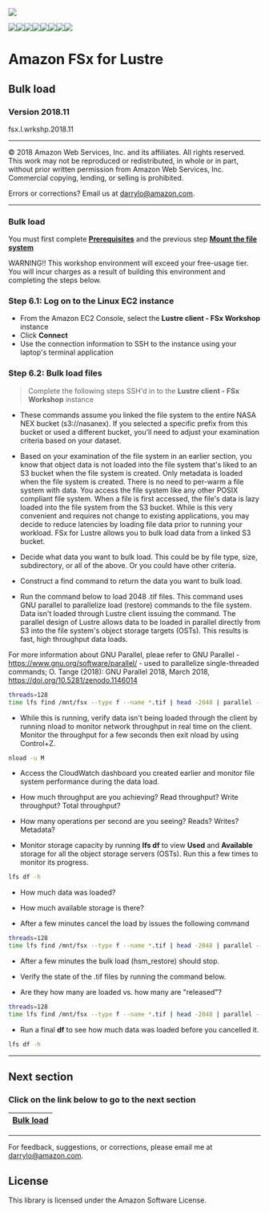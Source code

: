 ![](https://s3.amazonaws.com/aws-us-east-1/tutorial/AWS_logo_PMS_300x180.png)

![](https://s3.amazonaws.com/aws-us-east-1/tutorial/100x100_benefit_available.png)![](https://s3.amazonaws.com/aws-us-east-1/tutorial/100x100_benefit_ingergration.png)![](https://s3.amazonaws.com/aws-us-east-1/tutorial/100x100_benefit_ecryption-lock.png)![](https://s3.amazonaws.com/aws-us-east-1/tutorial/100x100_benefit_fully-managed.png)![](https://s3.amazonaws.com/aws-us-east-1/tutorial/100x100_benefit_lowcost-affordable.png)![](https://s3.amazonaws.com/aws-us-east-1/tutorial/100x100_benefit_performance.png)![](https://s3.amazonaws.com/aws-us-east-1/tutorial/100x100_benefit_scalable.png)![](https://s3.amazonaws.com/aws-us-east-1/tutorial/100x100_benefit_storage.png)

# **Amazon FSx for Lustre**

## Bulk load

### Version 2018.11

fsx.l.wrkshp.2018.11

---

© 2018 Amazon Web Services, Inc. and its affiliates. All rights reserved. This work may not be  reproduced or redistributed, in whole or in part, without prior written permission from Amazon Web Services, Inc. Commercial copying, lending, or selling is prohibited.

Errors or corrections? Email us at [darrylo@amazon.com](mailto:darrylo@amazon.com).

---

### Bulk load

You must first complete [**Prerequisites**](../0-prerequisites) and the previous step [**Mount the file system**](../4-mount-file-system)

WARNING!! This workshop environment will exceed your free-usage tier. You will incur charges as a result of building this environment and completing the steps below.

### Step 6.1: Log on to the Linux EC2 instance

- From the Amazon EC2 Console, select the **Lustre client - FSx Workshop** instance
- Click **Connect**
- Use the connection information to SSH to the instance using your laptop's terminal application

### Step 6.2: Bulk load files

> Complete the following steps SSH'd in to the **Lustre client - FSx Workshop** instance

- These commands assume you linked the file system to the entire NASA NEX bucket (s3://nasanex). If you selected a specific prefix from this bucket or used a different bucket, you'll need to adjust your examination criteria based on your dataset.

- Based on your examination of the file system in an earlier section, you know that object data is not loaded into the file system that's liked to an S3 bucket when the file system is created. Only metadata is loaded when the file system is created. There is no need to per-warm a file system with data. You access the file system like any other POSIX compliant file system. When a file is first accessed, the file's data is lazy loaded into the file system from the S3 bucket. While is this very convenient and requires not change to existing applications, you may decide to reduce latencies by loading file data prior to running your workload. FSx for Lustre allows you to bulk load data from a linked S3 bucket.

- Decide what data you want to bulk load. This could be by file type, size, subdirectory, or all of the above. Or you could have other criteria.

- Construct a find command to return the data you want to bulk load.

- Run the command below to load 2048 .tif files. This command uses GNU parallel to parallelize load (restore) commands to the file system. Data isn't loaded through Lustre client issuing the command. The parallel design of Lustre allows data to be loaded in parallel directly from S3 into the file system's object storage targets (OSTs). This results is fast, high throughput data loads. 

For more information about GNU Parallel, pleae refer to GNU Parallel - https://www.gnu.org/software/parallel/ - used to parallelize single-threaded commands; O. Tange (2018): GNU Parallel 2018, March 2018, https://doi.org/10.5281/zenodo.1146014

```sh
threads=128
time lfs find /mnt/fsx --type f --name *.tif | head -2048 | parallel --will-cite -j ${threads} sudo lfs hsm_restore {} &

```


- While this is running, verify data isn't being loaded through the client by running nload to monitor network throughput in real time on the client.  Monitor the throughput for a few seconds then exit nload by using Control+Z.

```sh
nload -u M
```

- Access the CloudWatch dashboard you created earlier and monitor file system performance during the data load.

- How much throughput are you achieving?  Read throughput? Write throughput? Total throughput?
- How many operations per second are you seeing? Reads? Writes? Metadata?

- Monitor storage capacity by running **lfs df** to view **Used** and **Available** storage for all the object storage servers (OSTs). Run this a few times to monitor its progress.

```sh
lfs df -h
```
- How much data was loaded?
- How much available storage is there?

- After a few minutes cancel the load by issues the following command

```sh
threads=128
time lfs find /mnt/fsx --type f --name *.tif | head -2048 | parallel --will-cite -j ${threads} sudo lfs hsm_cancel {} &

```

- After a few minutes the bulk load (hsm_restore) should stop.

- Verify the state of the .tif files by running the command below.
- Are they how many are loaded vs. how many are "released"?


```sh
threads=128
time lfs find /mnt/fsx --type f --name *.tif | head -2048 | parallel --will-cite -j ${threads} sudo lfs hsm_state {} &

```

- Run a final **df** to see how much data was loaded before you cancelled it.

```sh
lfs df -h
```


---
## Next section
### Click on the link below to go to the next section

| [**Bulk load**](../-bulk-load) |
| :---
---

For feedback, suggestions, or corrections, please email me at [darrylo@amazon.com](mailto:darrylo@amazon.com).

## License

This library is licensed under the Amazon Software License.


